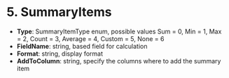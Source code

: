 # 5. SummaryItems

- **Type**: SummaryItemType enum, possible values
  Sum = 0,
  Min = 1,
  Max = 2,
  Count = 3,
  Average = 4,
  Custom = 5,
  None = 6
- **FieldName**: string, based field for calculation
- **Format**: string, display format
- **AddToColumn**: string, specify the columns where to add the summary item
